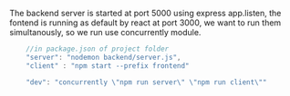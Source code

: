 The backend server is started at port 5000 using express app.listen, the fontend is running as default by react at port 3000, we want to run them simultanously, so we run use concurrently module.

```javascript
    //in package.json of project folder
    "server": "nodemon backend/server.js",
    "client" : "npm start --prefix frontend"

    "dev": "concurrently \"npm run server\" \"npm run client\""

```

